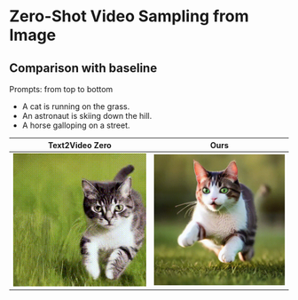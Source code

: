 # Zero-Shot Video Sampling from Image

## Comparison with baseline

Prompts: from top to bottom

- A cat is running on the grass.
- An astronaut is skiing down the hill.
- A horse galloping on a street.


|               Text2Video Zero                | Ours  |
| :------------------------------------------: | :---: |
| <img src="video/comparison_with_baseline/a1.gif" width="256" alt="A cat is running on the grass."> |  <img src="video/comparison_with_baseline/b1.gif" width="256" alt="A cat is running on the grass.">    |
